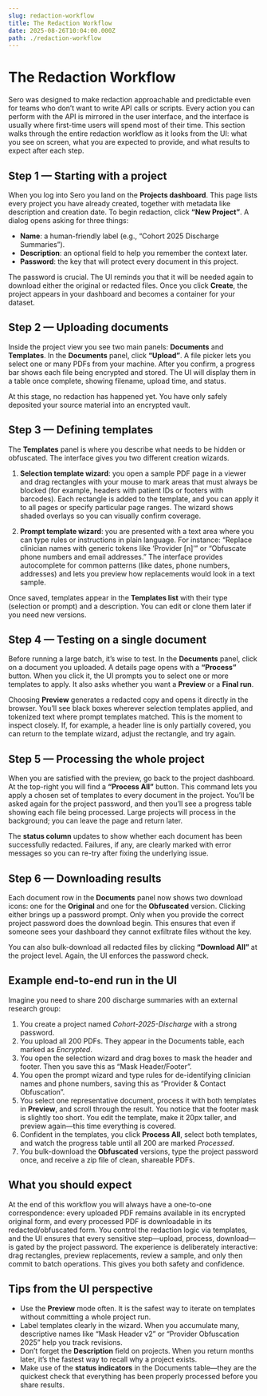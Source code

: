 ```yaml
---
slug: redaction-workflow
title: The Redaction Workflow
date: 2025-08-26T10:04:00.000Z
path: ./redaction-workflow
---
```


# The Redaction Workflow

Sero was designed to make redaction approachable and predictable even for teams who don’t want to write API calls or scripts. Every action you can perform with the API is mirrored in the user interface, and the interface is usually where first-time users will spend most of their time. This section walks through the entire redaction workflow as it looks from the UI: what you see on screen, what you are expected to provide, and what results to expect after each step.

## Step 1 — Starting with a project

When you log into Sero you land on the **Projects dashboard**. This page lists every project you have already created, together with metadata like description and creation date. To begin redaction, click **“New Project”**. A dialog opens asking for three things:

- **Name**: a human-friendly label (e.g., “Cohort 2025 Discharge Summaries”).
- **Description**: an optional field to help you remember the context later.
- **Password**: the key that will protect every document in this project.

The password is crucial. The UI reminds you that it will be needed again to download either the original or redacted files. Once you click **Create**, the project appears in your dashboard and becomes a container for your dataset.

## Step 2 — Uploading documents

Inside the project view you see two main panels: **Documents** and **Templates**. In the **Documents** panel, click **“Upload”**. A file picker lets you select one or many PDFs from your machine. After you confirm, a progress bar shows each file being encrypted and stored. The UI will display them in a table once complete, showing filename, upload time, and status.

At this stage, no redaction has happened yet. You have only safely deposited your source material into an encrypted vault.

## Step 3 — Defining templates

The **Templates** panel is where you describe what needs to be hidden or obfuscated. The interface gives you two different creation wizards.

1. **Selection template wizard**: you open a sample PDF page in a viewer and drag rectangles with your mouse to mark areas that must always be blocked (for example, headers with patient IDs or footers with barcodes). Each rectangle is added to the template, and you can apply it to all pages or specify particular page ranges. The wizard shows shaded overlays so you can visually confirm coverage.

2. **Prompt template wizard**: you are presented with a text area where you can type rules or instructions in plain language. For instance: “Replace clinician names with generic tokens like ‘Provider [n]’” or “Obfuscate phone numbers and email addresses.” The interface provides autocomplete for common patterns (like dates, phone numbers, addresses) and lets you preview how replacements would look in a text sample.

Once saved, templates appear in the **Templates list** with their type (selection or prompt) and a description. You can edit or clone them later if you need new versions.

## Step 4 — Testing on a single document

Before running a large batch, it’s wise to test. In the **Documents** panel, click on a document you uploaded. A details page opens with a **“Process”** button. When you click it, the UI prompts you to select one or more templates to apply. It also asks whether you want a **Preview** or a **Final run**.

Choosing **Preview** generates a redacted copy and opens it directly in the browser. You’ll see black boxes wherever selection templates applied, and tokenized text where prompt templates matched. This is the moment to inspect closely. If, for example, a header line is only partially covered, you can return to the template wizard, adjust the rectangle, and try again.

## Step 5 — Processing the whole project

When you are satisfied with the preview, go back to the project dashboard. At the top-right you will find a **“Process All”** button. This command lets you apply a chosen set of templates to every document in the project. You’ll be asked again for the project password, and then you’ll see a progress table showing each file being processed. Large projects will process in the background; you can leave the page and return later.

The **status column** updates to show whether each document has been successfully redacted. Failures, if any, are clearly marked with error messages so you can re-try after fixing the underlying issue.

## Step 6 — Downloading results

Each document row in the **Documents** panel now shows two download icons: one for the **Original** and one for the **Obfuscated** version. Clicking either brings up a password prompt. Only when you provide the correct project password does the download begin. This ensures that even if someone sees your dashboard they cannot exfiltrate files without the key.

You can also bulk-download all redacted files by clicking **“Download All”** at the project level. Again, the UI enforces the password check.

## Example end-to-end run in the UI

Imagine you need to share 200 discharge summaries with an external research group:

1. You create a project named *Cohort-2025-Discharge* with a strong password.
2. You upload all 200 PDFs. They appear in the Documents table, each marked as *Encrypted*.
3. You open the selection wizard and drag boxes to mask the header and footer. Then you save this as “Mask Header/Footer”.
4. You open the prompt wizard and type rules for de-identifying clinician names and phone numbers, saving this as “Provider & Contact Obfuscation”.
5. You select one representative document, process it with both templates in **Preview**, and scroll through the result. You notice that the footer mask is slightly too short. You edit the template, make it 20px taller, and preview again—this time everything is covered.
6. Confident in the templates, you click **Process All**, select both templates, and watch the progress table until all 200 are marked *Processed*.
7. You bulk-download the **Obfuscated** versions, type the project password once, and receive a zip file of clean, shareable PDFs.

## What you should expect

At the end of this workflow you will always have a one-to-one correspondence: every uploaded PDF remains available in its encrypted original form, and every processed PDF is downloadable in its redacted/obfuscated form. You control the redaction logic via templates, and the UI ensures that every sensitive step—upload, process, download—is gated by the project password. The experience is deliberately interactive: drag rectangles, preview replacements, review a sample, and only then commit to batch operations. This gives you both safety and confidence.

## Tips from the UI perspective

- Use the **Preview** mode often. It is the safest way to iterate on templates without committing a whole project run.
- Label templates clearly in the wizard. When you accumulate many, descriptive names like “Mask Header v2” or “Provider Obfuscation 2025” help you track revisions.
- Don’t forget the **Description** field on projects. When you return months later, it’s the fastest way to recall why a project exists.
- Make use of the **status indicators** in the Documents table—they are the quickest check that everything has been properly processed before you share results.
